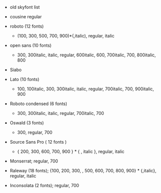 * old skyfont list
- cousine regular
- roboto (12 fonts)
  - (100, 300, 500, 700, 900)*(,italic), regular, italic
- open sans (10 fonts)
  - 300, 300italic, italic, regular, 600italic, 600, 700italic, 700, 800italic, 800
- Siabo

- Lato (10 fonts)
  - 100, 100italic, 300, 300italic, italic, regular, 700italic, 700, 900italic, 900

- Roboto condensed (6 fonts)
  - 300, 300italic, italic, regular, 700italic, 700

- Oswald (3 fonts)
  - 300, regular, 700
  
- Source Sans Pro ( 12 fonts )
  - { 200, 300, 600, 700, 900 } * { , italic }, regular, italic

- Monserrat; regular, 700

- Raleway (18 fonts); {100, 200, 300,    , 500, 600, 700, 800, 900} * {,italic}, regular, italic 

- Inconsolata (2 fonts); regular, 700
